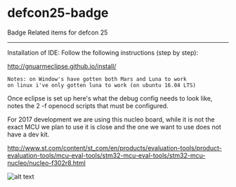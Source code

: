# defcon25-badge
Badge Related items for defcon 25


-----
Installation of IDE:
Follow the following instructions (step by step):  

http://gnuarmeclipse.github.io/install/

	Notes: on Window's have gotten both Mars and Luna to work
	on linux i've only gotten luna to work (on ubuntu 16.04 LTS)

Once eclipse is set up here's what the debug config needs to look like, notes the 2 -f openocd scripts that must be configured.

For 2017 development we are using this nucleo board, while it is not the exact MCU we plan to use it is close and the one we want to use does not have a dev kit.

http://www.st.com/content/st_com/en/products/evaluation-tools/product-evaluation-tools/mcu-eval-tools/stm32-mcu-eval-tools/stm32-mcu-nucleo/nucleo-f302r8.html

![alt text](https://github.com/thedarknet/defcon25-badge/blob/master/Debug-ScreenShot.png "Debug Config")
